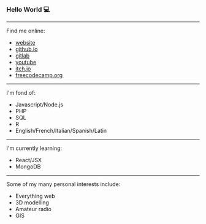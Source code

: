 ### Hello World 💻
<hr>
<div class="row">
    <div class="col-12">
        <p class="display-3">Find me online:</p>
    </div>
    <ul>
        <li>
            <div class="col-sm link-wrapper">
                <a href = "http://www.liamosler.ca" class="display-4">website</a>
            </div>
        </li>
        <li>
            <div class="col-sm link-wrapper">
                <a href = "https://liamosler.github.io/" class="display-4">github.io</a>
            </div>
        </li>
        <li>
            <div class="col-sm link-wrapper">
                <a href = "https://gitlab.com/LiamOsler" class="display-4">gitlab</a>
            </div>
        </li>
        <li>
            <div class="col-sm link-wrapper">
                <a class="display-4" href= "https://www.youtube.com/channel/UCHVkmndMDz1nK-IqAjfozbA">youtube</a>
            </div>
        </li>
        <li>
            <div class="col-sm link-wrapper">
                <a class="display-4" href= "https://liamosler.itch.io">itch.io</a>
            </div>
        </li>
        <li>
            <div class="col-sm link-wrapper">
                <a class="display-4" href= "https://www.freecodecamp.org/LiamOsler">freecodecamp.org</a>
            </div>
        </li>
    </ul>
</div>  

<hr>
<div class="row">
    <div class="col-12">
        <p class="display-3">I'm fond of:</p>
        <ul>
            <li>Javascript/Node.js</li>
            <li>PHP</li>
            <li>SQL</li>
            <li>R</li>
            <li>English/French/Italian/Spanish/Latin</li>
        </ul>
    </div>
</div>

<hr>

<div class="row">
    <div class="col-12">
        <p class="display-3">I'm currently learning:</p>
        <ul>
            <li>React/JSX</li>
            <li>MongoDB</li>
        </ul>
    </div>
</div>
<hr>

<div class="row">
    <div class="col-12">
        <p class="display-3">Some of my many personal interests include:</p>
        <ul>
            <li>Everything web</li>
            <li>3D modelling</li>
            <li>Amateur radio </li>
            <li>GIS</li>
        </ul>
        </div>
    </div>
</div>


